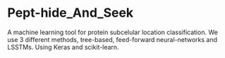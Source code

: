 # Pept-hide_And_Seek

A machine learning tool for protein subcelular location classification.
We use 3 different methods, tree-based, feed-forward neural-networks and LSSTMs.
Using Keras and scikit-learn.
